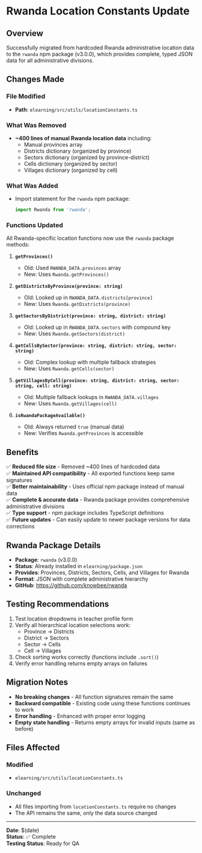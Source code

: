 # Rwanda Location Constants Update

## Overview
Successfully migrated from hardcoded Rwanda administrative location data to the `rwanda` npm package (v3.0.0), which provides complete, typed JSON data for all administrative divisions.

## Changes Made

### File Modified
- **Path**: `elearning/src/utils/locationConstants.ts`

### What Was Removed
- **~400 lines of manual Rwanda location data** including:
  - Manual provinces array
  - Districts dictionary (organized by province)
  - Sectors dictionary (organized by province-district)
  - Cells dictionary (organized by sector)
  - Villages dictionary (organized by cell)

### What Was Added
- Import statement for the `rwanda` npm package:
  ```typescript
  import Rwanda from 'rwanda';
  ```

### Functions Updated
All Rwanda-specific location functions now use the `rwanda` package methods:

1. **`getProvinces()`**
   - Old: Used `RWANDA_DATA.provinces` array
   - New: Uses `Rwanda.getProvinces()`

2. **`getDistrictsByProvince(province: string)`**
   - Old: Looked up in `RWANDA_DATA.districts[province]`
   - New: Uses `Rwanda.getDistricts(province)`

3. **`getSectorsByDistrict(province: string, district: string)`**
   - Old: Looked up in `RWANDA_DATA.sectors` with compound key
   - New: Uses `Rwanda.getSectors(district)`

4. **`getCellsBySector(province: string, district: string, sector: string)`**
   - Old: Complex lookup with multiple fallback strategies
   - New: Uses `Rwanda.getCells(sector)`

5. **`getVillagesByCell(province: string, district: string, sector: string, cell: string)`**
   - Old: Multiple fallback lookups in `RWANDA_DATA.villages`
   - New: Uses `Rwanda.getVillages(cell)`

6. **`isRwandaPackageAvailable()`**
   - Old: Always returned `true` (manual data)
   - New: Verifies `Rwanda.getProvinces` is accessible

## Benefits

✅ **Reduced file size** - Removed ~400 lines of hardcoded data  
✅ **Maintained API compatibility** - All exported functions keep same signatures  
✅ **Better maintainability** - Uses official npm package instead of manual data  
✅ **Complete & accurate data** - Rwanda package provides comprehensive administrative divisions  
✅ **Type support** - npm package includes TypeScript definitions  
✅ **Future updates** - Can easily update to newer package versions for data corrections  

## Rwanda Package Details

- **Package**: `rwanda` (v3.0.0)
- **Status**: Already installed in `elearning/package.json`
- **Provides**: Provinces, Districts, Sectors, Cells, and Villages for Rwanda
- **Format**: JSON with complete administrative hierarchy
- **GitHub**: https://github.com/knowbee/rwanda

## Testing Recommendations

1. Test location dropdowns in teacher profile form
2. Verify all hierarchical location selections work:
   - Province → Districts
   - District → Sectors
   - Sector → Cells
   - Cell → Villages
3. Check sorting works correctly (functions include `.sort()`)
4. Verify error handling returns empty arrays on failures

## Migration Notes

- **No breaking changes** - All function signatures remain the same
- **Backward compatible** - Existing code using these functions continues to work
- **Error handling** - Enhanced with proper error logging
- **Empty state handling** - Returns empty arrays for invalid inputs (same as before)

## Files Affected

### Modified
- `elearning/src/utils/locationConstants.ts`

### Unchanged
- All files importing from `locationConstants.ts` require no changes
- The API remains the same, only the data source changed

---

**Date**: $(date)  
**Status**: ✅ Complete  
**Testing Status**: Ready for QA